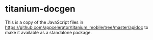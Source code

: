 # titanium-docgen

This is a copy of the JavaScript files in https://github.com/appcelerator/titanium_mobile/tree/master/apidoc to make it available as a standalone package.